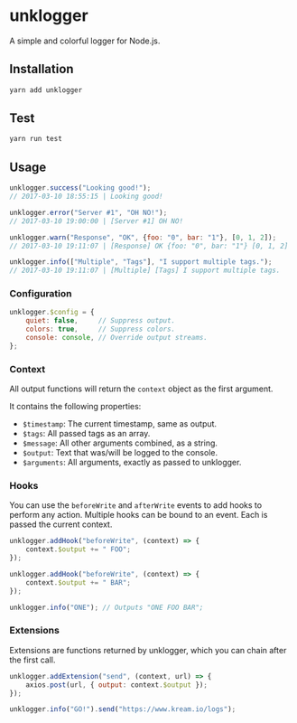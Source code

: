 # unklogger
A simple and colorful logger for Node.js.

## Installation
```bash
yarn add unklogger
```

## Test
```bash
yarn run test
```

## Usage
```javascript
unklogger.success("Looking good!");
// 2017-03-10 18:55:15 | Looking good!

unklogger.error("Server #1", "OH NO!");
// 2017-03-10 19:00:00 | [Server #1] OH NO!

unklogger.warn("Response", "OK", {foo: "0", bar: "1"}, [0, 1, 2]);
// 2017-03-10 19:11:07 | [Response] OK {foo: "0", bar: "1"} [0, 1, 2]

unklogger.info(["Multiple", "Tags"], "I support multiple tags.");
// 2017-03-10 19:11:07 | [Multiple] [Tags] I support multiple tags.
```

### Configuration
```javascript
unklogger.$config = {
    quiet: false,     // Suppress output.
    colors: true,     // Suppress colors.
    console: console, // Override output streams.
};
```

### Context
All output functions will return the `context` object as the first argument.

It contains the following properties:
* `$timestamp`: The current timestamp, same as output.
* `$tags`: All passed tags as an array.
* `$message`: All other arguments combined, as a string.
* `$output`: Text that was/will be logged to the console.
* `$arguments`: All arguments, exactly as passed to unklogger.

### Hooks
You can use the `beforeWrite` and `afterWrite` events to add hooks to perform any action. Multiple hooks can be bound to an event. Each is passed the current context.

```javascript
unklogger.addHook("beforeWrite", (context) => {
    context.$output += " FOO";
});

unklogger.addHook("beforeWrite", (context) => {
    context.$output += " BAR";
});

unklogger.info("ONE"); // Outputs "ONE FOO BAR";
```

### Extensions
Extensions are functions returned by unklogger, which you can chain after the first call.

```javascript
unklogger.addExtension("send", (context, url) => {
    axios.post(url, { output: context.$output });
});

unklogger.info("GO!").send("https://www.kream.io/logs");
```

